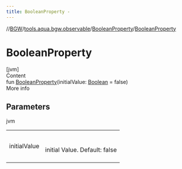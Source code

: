 ```yaml
---
title: BooleanProperty -
---
```

//[BGW](../../../index.md)/[tools.aqua.bgw.observable](../index.md)/[BooleanProperty](index.md)/[BooleanProperty](-boolean-property.md)



# BooleanProperty  
[jvm]  
Content  
fun [BooleanProperty](-boolean-property.md)(initialValue: [Boolean](https://kotlinlang.org/api/latest/jvm/stdlib/kotlin/-boolean/index.html) = false)  
More info  


## Parameters  
  
jvm  
  
| | |
|---|---|
| <a name="tools.aqua.bgw.observable/BooleanProperty/BooleanProperty/#kotlin.Boolean/PointingToDeclaration/"></a>initialValue| <a name="tools.aqua.bgw.observable/BooleanProperty/BooleanProperty/#kotlin.Boolean/PointingToDeclaration/"></a><br><br>initial Value. Default: false<br><br>|
  
  



